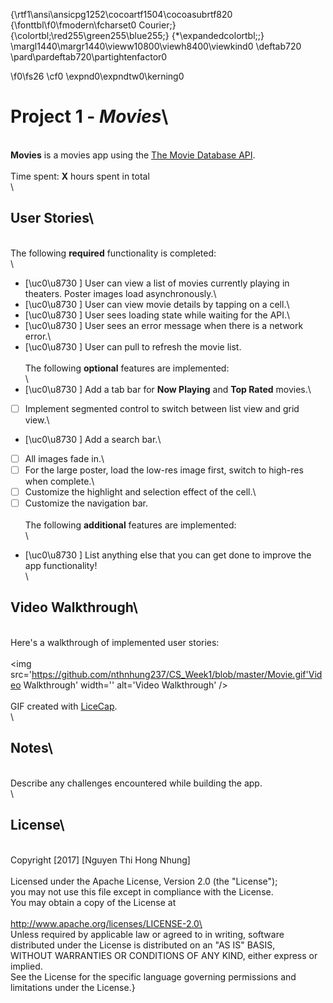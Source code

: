 {\rtf1\ansi\ansicpg1252\cocoartf1504\cocoasubrtf820
{\fonttbl\f0\fmodern\fcharset0 Courier;}
{\colortbl;\red255\green255\blue255;}
{\*\expandedcolortbl;;}
\margl1440\margr1440\vieww10800\viewh8400\viewkind0
\deftab720
\pard\pardeftab720\partightenfactor0

\f0\fs26 \cf0 \expnd0\expndtw0\kerning0
# Project 1 - *Movies*\
\
**Movies** is a movies app using the [The Movie Database API](http://docs.themoviedb.apiary.io/#).\
\
Time spent: **X** hours spent in total\
\
## User Stories\
\
The following **required** functionality is completed:\
\
- [\uc0\u8730 ] User can view a list of movies currently playing in theaters. Poster images load asynchronously.\
- [\uc0\u8730 ] User can view movie details by tapping on a cell.\
- [\uc0\u8730 ] User sees loading state while waiting for the API.\
- [\uc0\u8730 ] User sees an error message when there is a network error.\
- [\uc0\u8730 ] User can pull to refresh the movie list.\
\
The following **optional** features are implemented:\
\
- [\uc0\u8730 ] Add a tab bar for **Now Playing** and **Top Rated** movies.\
- [ ] Implement segmented control to switch between list view and grid view.\
- [\uc0\u8730 ] Add a search bar.\
- [ ] All images fade in.\
- [ ] For the large poster, load the low-res image first, switch to high-res when complete.\
- [ ] Customize the highlight and selection effect of the cell.\
- [ ] Customize the navigation bar.\
\
The following **additional** features are implemented:\
\
- [\uc0\u8730 ] List anything else that you can get done to improve the app functionality!\
\
## Video Walkthrough\
\
Here's a walkthrough of implemented user stories:\
\
<img src='https://github.com/nthnhung237/CS_Week1/blob/master/Movie.gif'Video Walkthrough' width='' alt='Video Walkthrough' />\
\
GIF created with [LiceCap](http://www.cockos.com/licecap/).\
\
## Notes\
\
Describe any challenges encountered while building the app.\
\
## License\
\
    Copyright [2017] [Nguyen Thi Hong Nhung]\
\
    Licensed under the Apache License, Version 2.0 (the "License");\
    you may not use this file except in compliance with the License.\
    You may obtain a copy of the License at\
\
        http://www.apache.org/licenses/LICENSE-2.0\
\
    Unless required by applicable law or agreed to in writing, software\
    distributed under the License is distributed on an "AS IS" BASIS,\
    WITHOUT WARRANTIES OR CONDITIONS OF ANY KIND, either express or implied.\
    See the License for the specific language governing permissions and\
    limitations under the License.}